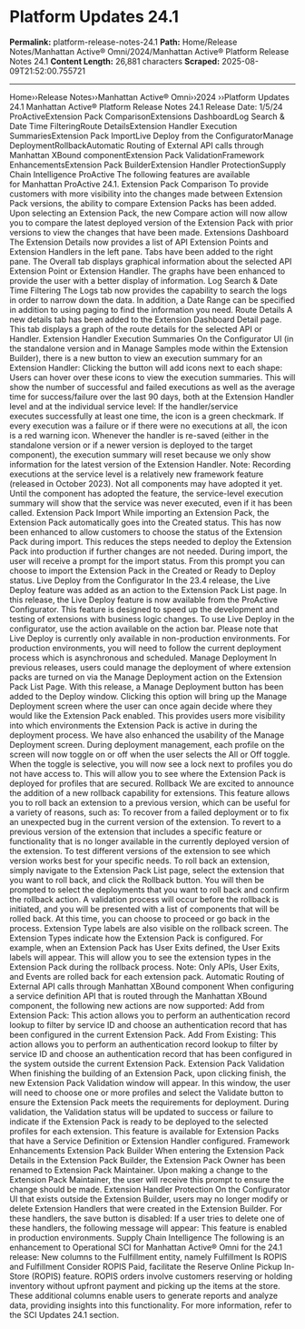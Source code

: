 # Platform Updates 24.1

**Permalink:** platform-release-notes-24.1
**Path:** Home/Release Notes/Manhattan Active® Omni/2024/Manhattan Active® Platform Release Notes 24.1
**Content Length:** 26,881 characters
**Scraped:** 2025-08-09T21:52:00.755721

---

Home››Release Notes››Manhattan Active® Omni››2024 ››Platform Updates 24.1 Manhattan Active® Platform Release Notes 24.1 Release Date: 1/5/24 ProActiveExtension Pack ComparisonExtensions DashboardLog Search & Date Time FilteringRoute DetailsExtension Handler Execution SummariesExtension Pack ImportLive Deploy from the ConfiguratorManage DeploymentRollbackAutomatic Routing of External API calls through Manhattan XBound componentExtension Pack ValidationFramework EnhancementsExtension Pack BuilderExtension Handler ProtectionSupply Chain Intelligence ProActive The following features are available for Manhattan ProActive 24.1. Extension Pack Comparison To provide customers with more visibility into the changes made between Extension Pack versions, the ability to compare Extension Packs has been added. Upon selecting an Extension Pack, the new Compare action will now allow you to compare the latest deployed version of the Extension Pack with prior versions to view the changes that have been made. Extensions Dashboard The Extension Details now provides a list of API Extension Points and Extension Handlers in the left pane. Tabs have been added to the right pane. The Overall tab displays graphical information about the selected API Extension Point or Extension Handler. The graphs have been enhanced to provide the user with a better display of information. Log Search & Date Time Filtering The Logs tab now provides the capability to search the logs in order to narrow down the data. In addition, a Date Range can be specified in addition to using paging to find the information you need. Route Details A new details tab has been added to the Extension Dashboard Detail page. This tab displays a graph of the route details for the selected API or Handler. Extension Handler Execution Summaries On the Configurator UI (in the standalone version and in Manage Samples mode within the Extension Builder), there is a new button to view an execution summary for an Extension Handler: Clicking the button will add icons next to each shape: Users can hover over these icons to view the execution summaries. This will show the number of successful and failed executions as well as the average time for success/failure over the last 90 days, both at the Extension Handler level and at the individual service level: If the handler/service executes successfully at least one time, the icon is a green checkmark. If every execution was a failure or if there were no executions at all, the icon is a red warning icon. Whenever the handler is re-saved (either in the standalone version or if a newer version is deployed to the target component), the execution summary will reset because we only show information for the latest version of the Extension Handler. Note: Recording executions at the service level is a relatively new framework feature (released in October 2023). Not all components may have adopted it yet. Until the component has adopted the feature, the service-level execution summary will show that the service was never executed, even if it has been called. Extension Pack Import While importing an Extension Pack, the Extension Pack automatically goes into the Created status. This has now been enhanced to allow customers to choose the status of the Extension Pack during import. This reduces the steps needed to deploy the Extension Pack into production if further changes are not needed. During import, the user will receive a prompt for the import status. From this prompt you can choose to import the Extension Pack in the Created or Ready to Deploy status. Live Deploy from the Configurator In the 23.4 release, the Live Deploy feature was added as an action to the Extension Pack List page. In this release, the Live Deploy feature is now available from the ProActive Configurator. This feature is designed to speed up the development and testing of extensions with business logic changes. To use Live Deploy in the configurator, use the action available on the action bar. Please note that Live Deploy is currently only available in non-production environments. For production environments, you will need to follow the current deployment process which is asynchronous and scheduled. Manage Deployment In previous releases, users could manage the deployment of where extension packs are turned on via the Manage Deployment action on the Extension Pack List Page. With this release, a Manage Deployment button has been added to the Deploy window. Clicking this option will bring up the Manage Deployment screen where the user can once again decide where they would like the Extension Pack enabled. This provides users more visibility into which environments the Extension Pack is active in during the deployment process. We have also enhanced the usability of the Manage Deployment screen. During deployment management, each profile on the screen will now toggle on or off when the user selects the All or Off toggle. When the toggle is selective, you will now see a lock next to profiles you do not have access to. This will allow you to see where the Extension Pack is deployed for profiles that are secured. Rollback We are excited to announce the addition of a new rollback capability for extensions. This feature allows you to roll back an extension to a previous version, which can be useful for a variety of reasons, such as: To recover from a failed deployment or to fix an unexpected bug in the current version of the extension. To revert to a previous version of the extension that includes a specific feature or functionality that is no longer available in the currently deployed version of the extension. To test different versions of the extension to see which version works best for your specific needs. To roll back an extension, simply navigate to the Extension Pack List page, select the extension that you want to roll back, and click the Rollback button. You will then be prompted to select the deployments that you want to roll back and confirm the rollback action. A validation process will occur before the rollback is initiated, and you will be presented with a list of components that will be rolled back. At this time, you can choose to proceed or go back in the process. Extension Type labels are also visible on the rollback screen. The Extension Types indicate how the Extension Pack is configured. For example, when an Extension Pack has User Exits defined, the User Exits labels will appear. This will allow you to see the extension types in the Extension Pack during the rollback process. Note: Only APIs, User Exits, and Events are rolled back for each extension pack. Automatic Routing of External API calls through Manhattan XBound component When configuring a service definition API that is routed through the Manhattan XBound component, the following new actions are now supported: Add from Extension Pack: This action allows you to perform an authentication record lookup to filter by service ID and choose an authentication record that has been configured in the current Extension Pack. Add From Existing: This action allows you to perform an authentication record lookup to filter by service ID and choose an authentication record that has been configured in the system outside the current Extension Pack. Extension Pack Validation When finishing the building of an Extension Pack, upon clicking finish, the new Extension Pack Validation window will appear. In this window, the user will need to choose one or more profiles and select the Validate button to ensure the Extension Pack meets the requirements for deployment. During validation, the Validation status will be updated to success or failure to indicate if the Extension Pack is ready to be deployed to the selected profiles for each extension. This feature is available for Extension Packs that have a Service Definition or Extension Handler configured. Framework Enhancements Extension Pack Builder When entering the Extension Pack Details in the Extension Pack Builder, the Extension Pack Owner has been renamed to Extension Pack Maintainer. Upon making a change to the Extension Pack Maintainer, the user will receive this prompt to ensure the change should be made. Extension Handler Protection On the Configurator UI that exists outside the Extension Builder, users may no longer modify or delete Extension Handlers that were created in the Extension Builder. For these handlers, the save button is disabled: If a user tries to delete one of these handlers, the following message will appear: This feature is enabled in production environments. Supply Chain Intelligence The following is an enhancement to Operational SCI for Manhattan Active® Omni for the 24.1 release: New columns to the Fulfillment entity, namely Fulfillment Is ROPIS and Fulfillment Consider ROPIS Paid, facilitate the Reserve Online Pickup In-Store (ROPIS) feature. ROPIS orders involve customers reserving or holding inventory without upfront payment and picking up the items at the store. These additional columns enable users to generate reports and analyze data, providing insights into this functionality. For more information, refer to the SCI Updates 24.1 section.